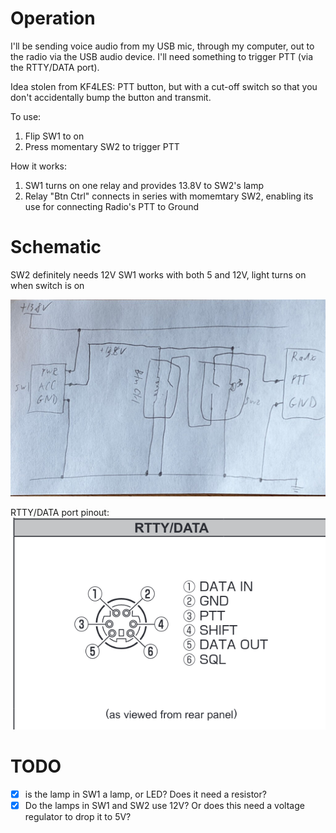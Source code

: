 # Operation
I'll be sending voice audio from my USB mic, through my computer, out to the radio via the USB audio device. I'll need something to trigger PTT (via the RTTY/DATA port).

Idea stolen from KF4LES: PTT button, but with a cut-off switch so that you don't accidentally bump the button and transmit.


To use:
1. Flip SW1 to on
2. Press momentary SW2 to trigger PTT

How it works:
1. SW1 turns on one relay and provides 13.8V to SW2's lamp
3. Relay "Btn Ctrl" connects in series with momemtary SW2, enabling its use for connecting Radio's PTT to Ground

# Schematic
SW2 definitely needs 12V
SW1 works with both 5 and 12V, light turns on when switch is on

![](/img/ptt_box_schematic.jpg)

RTTY/DATA port pinout:
![](/img/ft991a_rtty_data_pinout.png)

# TODO
- [x] is the lamp in SW1 a lamp, or LED? Does it need a resistor?
- [x] Do the lamps in SW1 and SW2 use 12V? Or does this need a voltage regulator to drop it to 5V?
